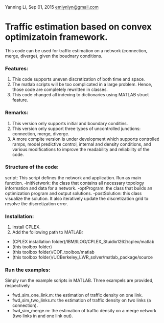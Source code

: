 Yanning Li, Sep 01, 2015
emlynlyn@gmail.com

# Traffic estimation based on convex optimizatoin framework.

This code can be used for traffic estimation on a network (connection, merge, diverge), given the boudnary conditions. 

### Features:
1. This code supports uneven discretization of both time and space. 
2. The matlab scripts will be too complicated in a large problem. Hence, those code are completely rewritten in classes. 
3. This code changed all indexing to dictionaries using MATLAB struct feature.

### Remarks:
1. This version only supports initial and boundary conditins.
2. This version only support three types of uncontrolled junctions: connection, merge, diverge.
3. A more complte version is under development which supports controlled ramps, model predictive control, internal and density conditions, and various modifications to improve the readability and reliability of the code.


### Structure of the code:
script: This script defines the network and application. Run as main function.
-initNetwork: the class that contains all necessary topology information and data for a network.
-optProgram: the class that builds an optimization program and output solutions.
-postSolution: this class visualize the solution. It also iteratively update the discretization grid to resolve the discretization error.

### Installation:
1. Install CPLEX.
2. Add the following path to MATLAB:
  - (CPLEX installation folder)/IBM/ILOG/CPLEX_Stuidio1262/cplex/matlab
  - (this toolbox folder)
  - (this toolbox folder)/COF_toolbox/matlab
  - (this toolbox folder)/UCBerkeley_LWR_solver/matlab_package/source

### Run the examples:
  Simply run the example scripts in MATLAB.
Three exampels are provided, respectively
- fwd_sim_one_link.m: the estimation of traffic density on one link.
- fwd_sim_two_links.m: the estimation of traffic density on two links (a connection).
- fwd_sim_merge.m: the estimation of traffic density on a merge network (two links in and one link out).
